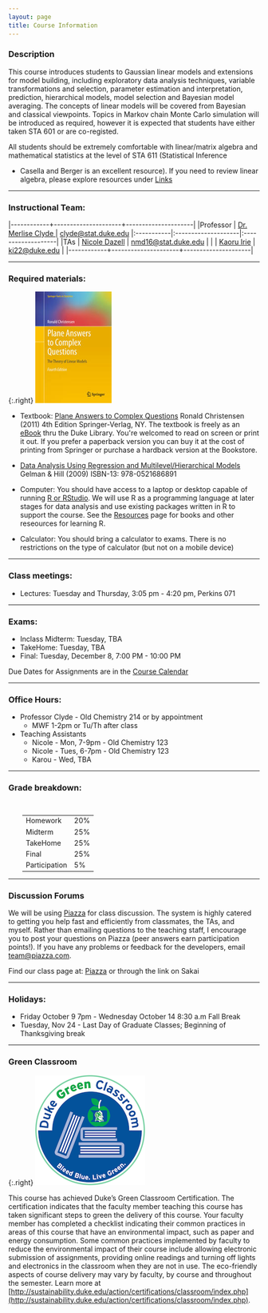 ```yaml
---
layout: page
title: Course Information
---
```

### Description

This course introduces students to Gaussian linear models and
extensions for model building, including exploratory data analysis
techniques, variable transformations and selection, parameter
estimation and interpretation, prediction, hierarchical models, model
selection and Bayesian model averaging. The concepts of linear models
will be covered from Bayesian and classical viewpoints. Topics in
Markov chain Monte Carlo simulation will be introduced as required,
however it is expected that students have either taken STA 601 or are
co-registed.

All students should be extremely comfortable with linear/matrix algebra and
mathematical statistics at the level of STA 611 (Statistical Inference
- Casella and Berger is an excellent resource).  If you need to
review linear algebra, please explore resources under [Links](/links)

* * *

### Instructional Team:

|------------+---------------------+---------------------|
|Professor   | [Dr. Merlise Clyde ](http://stat.duke.edu/~clyde) | [clyde@stat.duke.edu](mailto:mine@stat.duke.edu)
|:-----------|:--------------------|:-------------------|
|TAs         | [Nicole Dazell](http://nicoledalzellduke.weebly.com)     | [nmd16@stat.duke.edu](mailto:) |
|            | [Kaoru Irie](https://stat.duke.edu/~ki22)       | [ki22@duke.edu](mailto:phillip.lee@duke.edu) |
|------------+---------------------+---------------------|

* * *

### Required materials:

{:.right}
![Plane Answers to Complex Questions](images/plane.jpg)

* Textbook: [Plane Answers to Complex
Questions](http://getitatduke.library.duke.edu/?sid=sersol&SS_jc=TC0000508493&title=Plane%20Answers%20to%20Complex%20Questions%3A%20The%20Theory%20of%20Linear%20Models)
Ronald Christensen (2011) 4th Edition Springer-Verlag, NY. 
The textbook is freely as an [eBook](http://getitatduke.library.duke.edu/?sid=sersol&SS_jc=TC0000508493&title=Plane%20Answers%20to%20Complex%20Questions%3A%20The%20Theory%20of%20Linear%20Models)
thru the Duke Library. You're welcomed to read on screen or print it
out. If you prefer a paperback version you can buy it at the cost of
printing from Springer or purchase a hardback version at the Bookstore.

* [Data Analysis Using Regression and Multilevel/Hierarchical
  Models](http://www.amazon.com/gp/product/052168689X/ref=as_li_qf_sp_asin_il_tl?ie=UTF8&camp=1789&creative=9325&creativeASIN=052168689X&linkCode=as2&tag=andrsblog0f-20&linkId=PX5B5V6ZPCT2UIYV)
  Gelman & Hill (2009)  ISBN-13: 978-0521686891  

* Computer: You should have access to a laptop or desktop capable of
  running [R or RStudio](/resources).  We will use R as a programming language
  at later stages for data analysis and use existing packages written
  in R to support the course.  See the [Resources](/resources) page
  for books and other reseources for learning R.

* Calculator: You should bring a calculator to exams. There is no
  restrictions on the type of calculator (but not on a mobile device)


* * *

### Class meetings:
* Lectures: Tuesday and Thursday, 3:05 pm - 4:20 pm, Perkins 071 

* * *

### <a name="exams"></a>Exams:

* Inclass Midterm:  Tuesday, TBA
* TakeHome: Tuesday, TBA
* Final: Tuesday, December 8, 7:00 PM - 10:00 PM

Due Dates for Assignments are in the [Course Calendar](/calendar)
* * *

### <a name="oh"></a>Office Hours:
* Professor Clyde -  Old Chemistry 214 or by appointment
    * MWF 1-2pm or Tu/Th after class
* Teaching Assistants
    * Nicole  - Mon, 7-9pm  - Old Chemistry 123
    * Nicole  - Tues, 6-7pm - Old Chemistry 123
    * Karou   - Wed, TBA

* * *

### <a name="grading"></a>Grade breakdown:

<div style="padding-left:2em;padding-top:1em;">
<table style="width:400px;">
<tr> <td> Homework              </td> <td> 20% </td></tr>
<tr> <td> Midterm         </td> <td> 25% </td></tr>
<tr> <td> TakeHome        </td> <td> 25% </td></tr>
<tr> <td> Final            </td> <td> 25% </td></tr>
<tr> <td> Participation        </td> <td> 5% </td></tr>

</table>
</div>

* * *

### Discussion Forums

We will be using
[Piazza](https://piazza.com/duke/fall2015/sta72101f15/home) for class
discussion. The system is highly catered to getting you help fast and
efficiently from classmates, the TAs, and myself. Rather than emailing
questions to the teaching staff, I encourage you to post your
questions on Piazza (peer answers earn participation points!). If you
have any problems or feedback for the developers, email
team@piazza.com.

Find our class page at: [Piazza](https://piazza.com/duke/fall2015/sta72101f15/home)  or through the link on Sakai

***

### Holidays:


* Friday October 9 7pm - Wednesday October 14 8:30 a.m Fall Break
* Tuesday, Nov 24 - Last Day of Graduate Classes; Beginning of Thanksgiving break

* * *

### Green Classroom

{:.right}
![DukeGreenClassroomCertification](images/DukeGreenClassroomCertification-Logo.png)

This course has achieved Duke’s Green Classroom Certification. The certification indicates that the faculty member teaching this course has taken significant steps to green the delivery of this course. Your faculty member has completed a checklist indicating their common practices in areas of this course that have an environmental impact, such as paper and energy consumption. Some common practices implemented by faculty to reduce the environmental impact of their course include allowing electronic submission of assignments, providing online readings and turning off lights and electronics in the classroom when they are not in use. The eco-friendly aspects of course delivery may vary by faculty, by course and throughout the semester. Learn more at [http://sustainability.duke.edu/action/certifications/classroom/index.php](http://sustainability.duke.edu/action/certifications/classroom/index.php).
